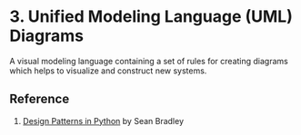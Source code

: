 # 3. Unified Modeling Language (UML) Diagrams

A visual modeling language containing a set of rules for creating diagrams which helps to visualize and construct new systems.


## Reference

1. [Design Patterns in Python](https://sbcode.net/python/) by Sean Bradley